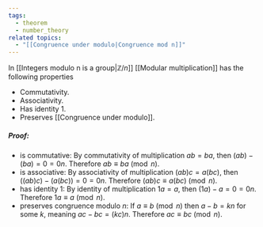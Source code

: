 ```yaml
---
tags:
  - theorem
  - number_theory
related topics:
  - "[[Congruence under modulo|Congruence mod n]]"
---
```

In [[Integers modulo n is a group|$\mathbb{Z}/n$]] [[Modular multiplication]] has the following properties
- Commutativity.
- Associativity.
- Has identity $1$.
- Preserves [[Congruence under modulo]].
##### Proof:
- is commutative:
	By commutativity of multiplication $ab=ba$, then $(ab)-(ba)=0=0n$. Therefore $ab\equiv ba\ (\operatorname{mod}\ n)$.
- is associative:
	By associativity of multiplication $(ab)c=a(bc)$, then $\big((ab)c\big)-\big(a(bc)\big)=0=0n$. Therefore $(ab)c\equiv a(bc)\ (\operatorname{mod}\ n)$.
- has identity $1$:
	By identity of multiplication $1a=a$, then $(1a)-a=0=0n$. Therefore $1a\equiv a\ (\operatorname{mod}\ n)$.
- preserves congruence modulo $n$:
	If $a\equiv b\ (\operatorname{mod}\ n)$ then $a-b=kn$ for some $k$, meaning $ac-bc=(kc)n$. Therefore $ac\equiv bc\ (\operatorname{mod}\ n)$.
	